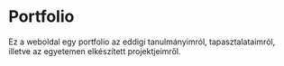 # Portfolio
Ez a weboldal egy portfolio az eddigi tanulmányimról, tapasztalataimról, illetve az egyetemen elkészített projektjeimről.
